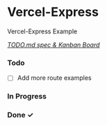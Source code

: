 # Vercel-Express

Vercel-Express Example

<em>[TODO.md spec & Kanban Board](https://marketplace.visualstudio.com/items?itemName=coddx.coddx-alpha)</em>

### Todo

- [ ] Add more route examples  

### In Progress


### Done ✓


